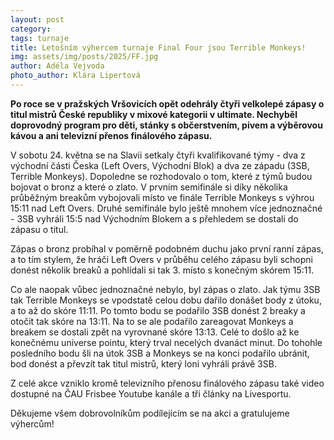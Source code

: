 ```yaml
---
layout: post
category:
tags: turnaje
title: Letošním výhercem turnaje Final Four jsou Terrible Monkeys!
img: assets/img/posts/2025/FF.jpg
author: Adéla Vejvoda
photo_author: Klára Lipertová
---
```

**Po roce se v pražských Vršovicích opět odehrály čtyři velkolepé zápasy o titul mistrů České republiky v mixové kategorii v ultimate. Nechyběl doprovodný program pro děti, stánky s občerstvením, pivem a výběrovou kávou a ani televizní přenos finálového zápasu.**

V sobotu 24. května se na Slavii setkaly čtyři kvalifikované týmy - dva z východní části Česka (Left Overs, Východní Blok) a dva ze západu (3SB, Terrible Monkeys). Dopoledne se rozhodovalo o tom, které z týmů budou bojovat o bronz a které o zlato. V prvním semifinále si díky několika průběžným breakům vybojovali místo ve finále Terrible Monkeys s výhrou 15:11 nad Left Overs. Druhé semifinále bylo ještě mnohem více jednoznačné - 3SB vyhráli 15:5 nad Východním Blokem a s přehledem se dostali do zápasu o titul. 

Zápas o bronz probíhal v poměrně podobném duchu jako první ranní zápas, a to tím stylem, že hráči Left Overs v průběhu celého zápasu byli schopni donést několik breaků a pohlídali si tak 3. místo s konečným skórem 15:11. 

Co ale naopak vůbec jednoznačné nebylo, byl zápas o zlato. Jak týmu 3SB tak Terrible Monkeys se vpodstatě celou dobu dařilo donášet body z útoku, a to až do skóre 11:11. Po tomto bodu se podařilo 3SB donést 2 breaky a otočit tak skóre na 13:11. Na to se ale podařilo zareagovat Monkeys a breakem se dostali zpět na vyrovnané skóre 13:13. Celé to došlo až ke konečnému universe pointu, který trval necelých dvanáct minut. Do tohohle posledního bodu šli na útok 3SB a Monkeys se na konci podařilo ubránit, bod donést a převzít tak titul mistrů, který loni vyhráli právě 3SB.

Z celé akce vzniklo kromě televizního přenosu finálového zápasu také video dostupné na ČAU Frisbee Youtube kanále a tři články na Livesportu.

Děkujeme všem dobrovolníkům podílejícím se na akci a gratulujeme výhercům!
